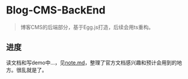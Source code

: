 # Blog-CMS-BackEnd

> 博客CMS的后端部分，基于Egg.js打造，后续会用ts重构。

## 进度

读文档和写demo中...，见[note.md](note.md)，整理了官方文档感兴趣和预计会用到的地方。很乱就是了。